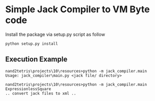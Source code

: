 Simple Jack Compiler to VM Byte code
==============================================

Install the package via setup.py script as follow
    
    python setup.py install


Execution Example 
------------------

    nand2tetris\projects\10\resources>python -m jack_compiler.main
    Usage: jack_compiler\main.py <jack file/ directory>

    nand2tetris\projects\10\resources>python -m jack_compiler.main ExpressionlessSquare
    .. convert jack files to xml ..
